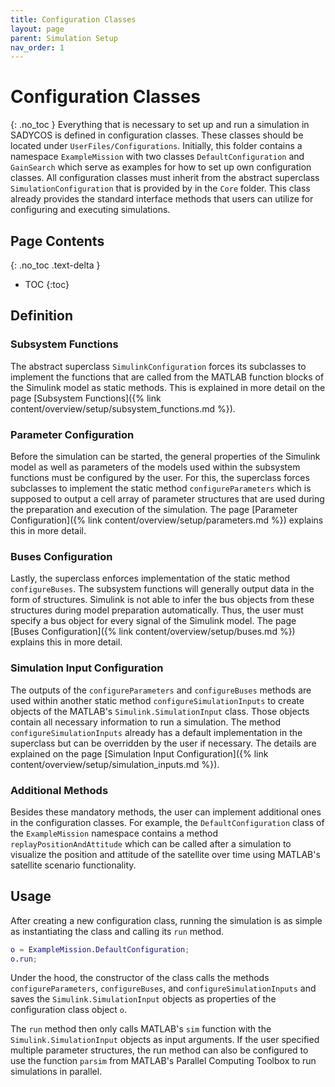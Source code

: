 ```yaml
---
title: Configuration Classes
layout: page
parent: Simulation Setup
nav_order: 1
---
```


# Configuration Classes
{: .no_toc }
Everything that is necessary to set up and run a simulation in SADYCOS is defined in configuration classes.
These classes should be located under `UserFiles/Configurations`.
Initially, this folder contains a namespace `ExampleMission` with two classes `DefaultConfiguration` and `GainSearch` which serve as examples for how to set up own configuration classes.
All configuration classes must inherit from the abstract superclass `SimulationConfiguration` that is provided by in the `Core` folder.
This class already provides the standard interface methods that users can utilize for configuring and executing simulations.

## Page Contents
{: .no_toc .text-delta }
- TOC
{:toc}

## Definition
### Subsystem Functions
The abstract superclass `SimulinkConfiguration` forces its subclasses to implement the functions that are called from the MATLAB function blocks of the Simulink model as static methods.
This is explained in more detail on the page [Subsystem Functions]({% link content/overview/setup/subsystem_functions.md %}).

### Parameter Configuration
Before the simulation can be started, the general properties of the Simulink model as well as parameters of the models used within the subsystem functions must be configured by the user.
For this, the superclass forces subclasses to implement the static method `configureParameters` which is supposed to output a cell array of parameter structures that are used during the preparation and execution of the simulation. The page [Parameter Configuration]({% link content/overview/setup/parameters.md %}) explains this in more detail.

### Buses Configuration
Lastly, the superclass enforces implementation of the static method `configureBuses`.
The subsystem functions will generally output data in the form of structures.
Simulink is not able to infer the bus objects from these structures during model preparation automatically.
Thus, the user must specify a bus object for every signal of the Simulink model.
The page [Buses Configuration]({% link content/overview/setup/buses.md %}) explains this in more detail.

### Simulation Input Configuration
The outputs of the `configureParameters` and `configureBuses` methods are used within another static method `configureSimulationInputs` to create objects of the MATLAB's `Simulink.SimulationInput` class.
Those objects contain all necessary information to run a simulation.
The method `configureSimulationInputs` already has a default implementation in the superclass but can be overridden by the user if necessary.
The details are explained on the page [Simulation Input Configuration]({% link content/overview/setup/simulation_inputs.md %}).

### Additional Methods
Besides these mandatory methods, the user can implement additional ones in the configuration classes.
For example, the `DefaultConfiguration` class of the `ExampleMission` namespace contains a method `replayPositionAndAttitude` which can be called after a simulation to visualize the position and attitude of the satellite over time using MATLAB's satellite scenario functionality.

## Usage
After creating a new configuration class, running the simulation is as simple as instantiating the class and calling its `run` method.
```matlab
o = ExampleMission.DefaultConfiguration;
o.run;
```

Under the hood, the constructor of the class calls the methods `configureParameters`, `configureBuses`, and `configureSimulationInputs` and saves the `Simulink.SimulationInput` objects as properties of the configuration class object `o`.

The `run` method then only calls MATLAB's `sim` function with the `Simulink.SimulationInput` objects as input arguments.
If the user specified multiple parameter structures, the run method can also be configured to use the function `parsim` from MATLAB's Parallel Computing Toolbox to run simulations in parallel.
